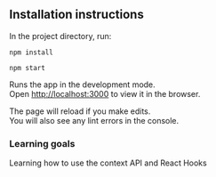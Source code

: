 ## Installation instructions

In the project directory, run:

`npm install`

`npm start`

Runs the app in the development mode.\
Open [http://localhost:3000](http://localhost:3000) to view it in the browser.

The page will reload if you make edits.\
You will also see any lint errors in the console.

### Learning goals
Learning how to use the context API and React Hooks
